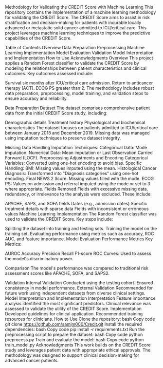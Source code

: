 Methodology for Validating the CREDIT Score with Machine Learning
This repository contains the implementation of a machine learning methodology for validating the CREDIT Score. The CREDIT Score aims to assist in risk stratification and decision-making for patients with incurable locally advanced or metastatic solid cancer admitted to ICU/critical care. This project leverages machine learning techniques to improve the predictive capabilities of the CREDIT Score.

Table of Contents
Overview
Data Preparation
Preprocessing
Machine Learning Implementation
Model Evaluation
Validation
Model Interpretation and Implementation
How to Use
Acknowledgments
Overview
This project applies a Random Forest classifier to validate the CREDIT Score by modeling the relationships between patient characteristics and clinical outcomes. Key outcomes assessed include:

Survival six months after ICU/critical care admission.
Return to anticancer therapy (ACT).
ECOG PS greater than 2.
The methodology includes robust data preparation, preprocessing, model training, and validation steps to ensure accuracy and reliability.

Data Preparation
Dataset
The dataset comprises comprehensive patient data from the initial CREDIT Score study, including:

Demographic details
Treatment history
Physiological and biochemical characteristics
The dataset focuses on patients admitted to ICU/critical care between January 2018 and December 2019. Missing data was managed using imputation techniques to preserve dataset integrity.

Missing Data Handling
Imputation Techniques:
Categorical Data: Mode imputation.
Numerical Data: Mean imputation or Last Observation Carried Forward (LOCF).
Preprocessing
Adjustments and Encoding
Categorical Variables: Converted using one-hot encoding to avoid bias.
Specific Handling:
BMI: Missing values imputed using the mean.
Histological Cancer Diagnosis: Transformed into "Diagnosis categories" using one-hot encoding.
Final NEWS 2 Score: Missing values filled with the mode.
ECOG PS: Values on admission and referral imputed using the mode or set to 3 where appropriate.
Fields Removed
Fields with excessive missing data, redundancy, or irrelevance to the analysis were excluded. These include:

APACHE, SAPS, and SOFA fields
Dates (e.g., admission dates)
Specific treatment details with sparse data
Fields with inconsistent or erroneous values
Machine Learning Implementation
The Random Forest classifier was used to validate the CREDIT Score. Key steps include:

Splitting the dataset into training and testing sets.
Training the model on the training set.
Evaluating performance using metrics such as accuracy, ROC AUC, and feature importance.
Model Evaluation
Performance Metrics
Key Metrics:

AUROC
Accuracy
Precision
Recall
F1-score
ROC Curves: Used to assess the model's discriminatory power.

Comparison
The model's performance was compared to traditional risk assessment scores like APACHE, SOFA, and SAPS2.

Validation
Internal Validation
Conducted using the testing cohort.
Ensured consistency in model performance.
External Validation
Recommended for future work using independent datasets from diverse clinical settings.
Model Interpretation and Implementation
Interpretation
Feature importance analysis identified the most significant predictors.
Clinical relevance was assessed to validate the utility of the CREDIT Score.
Implementation
Developed guidelines for clinical application.
Recommended training resources for clinicians.
How to Use
Clone the repository:
bash
Copy code
git clone https://github.com/samjm000/Credit.git
Install the required dependencies:
bash
Copy code
pip install -r requirements.txt
Run the preprocessing script to prepare the dataset:
bash
Copy code
python preprocess.py
Train and evaluate the model:
bash
Copy code
python train_model.py
Acknowledgments
This work builds on the CREDIT Score study and leverages patient data with appropriate ethical approvals.
The methodology was designed to support clinical decision-making for advanced cancer patients.
